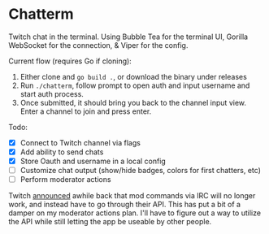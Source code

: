 # Chatterm

Twitch chat in the terminal. Using Bubble Tea for the terminal UI, Gorilla WebSocket for the connection, & Viper for the config.

Current flow (requires Go if cloning):

1. Either clone and `go build .`, or download the binary under releases
2. Run `./chatterm`, follow prompt to open auth and input username and start auth process.
3. Once submitted, it should bring you back to the channel input view. Enter a channel to join and press enter.

Todo:

- [x] Connect to Twitch channel via flags
- [x] Add ability to send chats
- [x] Store Oauth and username in a local config
- [ ] Customize chat output (show/hide badges, colors for first chatters, etc)
- [ ] Perform moderator actions

Twitch [announced](https://discuss.dev.twitch.com/t/deprecation-of-chat-commands-through-irc/40486) awhile back that mod commands via IRC will no longer work, and instead have to go through their API. This has put a bit of a damper on my moderator actions plan. I'll have to figure out a way to utilize the API while still letting the app be useable by other people.
